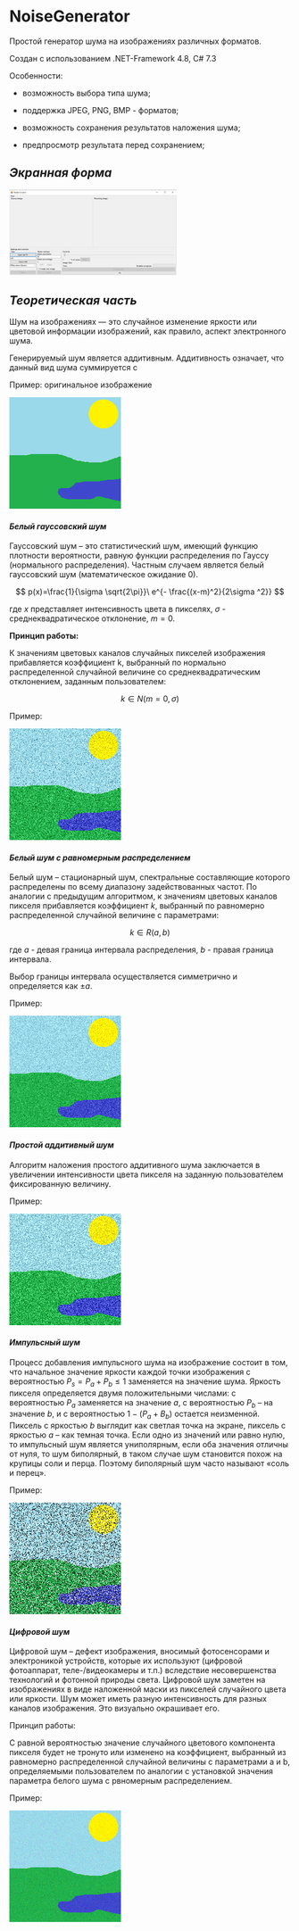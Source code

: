 # NoiseGenerator

Простой генератор шума на изображениях различных форматов. 

Создан с использованием .NET-Framework 4.8, C# 7.3

Особенности:

- возможность выбора типа шума;

- поддержка JPEG, PNG, BMP - форматов;

- возможность сохранения результатов наложения шума;

- предпросмотр результата перед сохранением;



## _Экранная форма_

<img title="" src="/Images/Screenshot.png" alt="Интерфейс приложения" data-align="center" width="300">

## _Теоретическая часть_

Шум на изображениях — это случайное изменение яркости или
цветовой информации изображений, как правило, аспект электронного шума.

Генерируемый шум является аддитивным. Аддитивность означает, что данный вид шума суммируется с

Пример: оригинальное изображение

<img title="" src="/Images/original.png" alt="Оригинал" data-align="center" width="200">

#### _Белый гауссовский шум_

Гауссовский шум – это статистический шум, имеющий функцию
плотности вероятности, равную функции распределения по Гауссу (нормального
распределения). Частным случаем является белый гауссовский шум (математическое ожидание 0).

$$
p(x)=\frac{1}{\sigma \sqrt{2\pi}}\ e^{- \frac{(x-m)^2}{2\sigma ^2}}
$$

где $x$ представляет интенсивность цвета в пикселях, $\sigma$ - среднеквадратическое отклонение, $m = 0$.

**Принцип работы:**

К значениям цветовых каналов случайных пикселей изображения прибавляется коэффициент k, выбранный по нормально распределенной случайной величине со среднеквадратическим отклонением, заданным пользователем:

$$
k \in N(m = 0, \sigma)
$$

Пример:

<img title="" src="/Images/Gauss(sigma50,persent50).png" alt="Белый гауссовский шум" data-align="center" width="200">

#### *Белый шум с равномерным распределением*

Белый шум – стационарный шум, спектральные составляющие которого распределены по всему диапазону задействованных частот. По аналогии с предыдущим алгоритмом, к значениям цветовых каналов пикселя прибавляется коэффициент $k$, выбранный по равномерно распределенной случайной величине с параметрами:

$$
k \in R(a, b)
$$

где $a$ - девая граница интервала распределения, $b$ - правая граница интервала.

Выбор границы интервала осуществляется симметрично и определяется как $\pm a$.

Пример:

<img title="" src="/Images/White(param50,persent50).png" alt="Белый шум" data-align="center" width="200">

#### *Простой аддитивный шум*

Алгоритм наложения простого аддитивного шума заключается в увеличении интенсивности цвета пикселя на заданную пользователем фиксированную величину.

Пример:

<img title="" src="/Images/Additive(param50,persent50).png" alt="Аддитивный" data-align="center" width="200">

#### *Импульсный шум*

Процесс добавления импульсного шума на изображение состоит в том, что начальное значение яркости каждой точки изображения с вероятностью $P_s = P_a + P_b \leq 1$  заменяется на значение шума. Яркость пикселя определяется двумя положительными числами: с вероятностью $P_a$ заменяется на значение $a$, с вероятностью $P_b$ – на значение $b$, и с вероятностью $1-(P_a+B_b)$ остается неизменной. Пиксель с яркостью $b$ выглядит как светлая точка на экране, пиксель с яркостью $a$ – как темная точка. Если одно из значений  или  равно нулю, то импульсный шум является униполярным, если оба значения отличны от нуля, то шум биполярный, в таком случае шум становится похож на крупицы соли и перца. Поэтому биполярный шум часто называют «соль и перец». 

Пример:

<img title="" src="/Images/Impulse(Sap,param50,persent50).png" alt="Импульсный" data-align="center" width="200">

#### *Цифровой шум*

Цифровой шум – дефект изображения, вносимый фотосенсорами и электроникой устройств, которые их используют (цифровой фотоаппарат, теле-/видеокамеры и т.п.) вследствие несовершенства технологий и фотонной природы света. Цифровой шум заметен на изображениях в виде наложенной маски из пикселей случайного цвета или яркости. Шум может иметь разную интенсивность для разных каналов изображения. Это визуально окрашивает его.

Принцип работы:

С равной вероятностью значение случайного цветового компонента пикселя будет не тронуто или изменено на коэффициент, выбранный из равномерно распределенной случайной величины с параметрами a и b, определяемыми пользователем по аналогии с установкой значения параметра белого шума с рвномерным распределением.

Пример:

<img title="" src="/Images/Digital(param50,persent50).png" alt="Цифровой" data-align="center" width="200">
